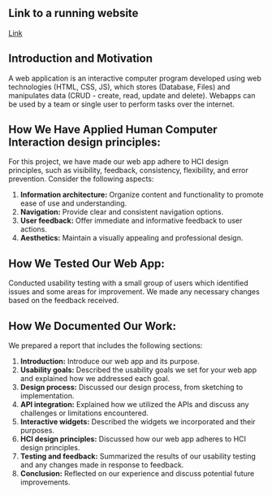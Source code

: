 
## Link to a running website
[Link](https://danez13-crrjd-data-driven-basetball-application-main-guwczn.streamlit.app/)
## Introduction and Motivation
A web application is an interactive computer program developed using web technologies (HTML, CSS, JS), which stores (Database, Files) and manipulates data (CRUD - create, read, update and delete). Webapps can be used by a team or single user to perform tasks over the internet.


## How We Have Applied Human Computer Interaction design principles: 
For this project, we have made our web app adhere to HCI design principles, such as visibility, feedback, consistency, flexibility, and error prevention. Consider the following aspects:
  1. **Information architecture:** Organize content and functionality to promote ease of use and understanding.
  2. **Navigation:** Provide clear and consistent navigation options.
  3. **User feedback:** Offer immediate and informative feedback to user actions.
  4. **Aesthetics:** Maintain a visually appealing and professional design.

## How We Tested Our Web App: 
Conducted usability testing with a small group of users which identified issues and some areas for improvement. We made any necessary changes based on the feedback received.

## How We Documented Our Work: 
We prepared a report that includes the following sections:
1. **Introduction:** Introduce our web app and its purpose.
2. **Usability goals:** Described the usability goals we set for your web app and explained how we addressed each goal.
3. **Design process:** Discussed our design process, from sketching to implementation.
4. **API integration:** Explained how we utilized the APIs and discuss any challenges or limitations encountered.
5. **Interactive widgets:** Described the widgets we incorporated and their purposes.
6. **HCI design principles:** Discussed how our web app adheres to HCI design principles.
7. **Testing and feedback:** Summarized the results of our usability testing and any changes made in response to feedback.
8. **Conclusion:** Reflected on our experience and discuss potential future improvements.


